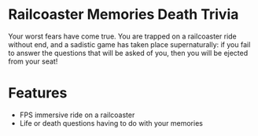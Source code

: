 # Railcoaster Memories Death Trivia

Your worst fears have come true. You are trapped on a railcoaster ride without end, and a sadistic game has taken place supernaturally: if you fail to answer the questions that will be asked of you, then you will be ejected from your seat!

# Features

- FPS immersive ride on a railcoaster
- Life or death questions having to do with your memories
